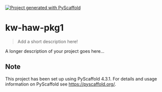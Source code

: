 <!-- These are examples of badges you might want to add to your README:
     please update the URLs accordingly

[![Built Status](https://api.cirrus-ci.com/github/<USER>/kw-haw-pkg1.svg?branch=main)](https://cirrus-ci.com/github/<USER>/kw-haw-pkg1)
[![ReadTheDocs](https://readthedocs.org/projects/kw-haw-pkg1/badge/?version=latest)](https://kw-haw-pkg1.readthedocs.io/en/stable/)
[![Coveralls](https://img.shields.io/coveralls/github/<USER>/kw-haw-pkg1/main.svg)](https://coveralls.io/r/<USER>/kw-haw-pkg1)
[![PyPI-Server](https://img.shields.io/pypi/v/kw-haw-pkg1.svg)](https://pypi.org/project/kw-haw-pkg1/)
[![Conda-Forge](https://img.shields.io/conda/vn/conda-forge/kw-haw-pkg1.svg)](https://anaconda.org/conda-forge/kw-haw-pkg1)
[![Monthly Downloads](https://pepy.tech/badge/kw-haw-pkg1/month)](https://pepy.tech/project/kw-haw-pkg1)
[![Twitter](https://img.shields.io/twitter/url/http/shields.io.svg?style=social&label=Twitter)](https://twitter.com/kw-haw-pkg1)
-->

[![Project generated with PyScaffold](https://img.shields.io/badge/-PyScaffold-005CA0?logo=pyscaffold)](https://pyscaffold.org/)

# kw-haw-pkg1

> Add a short description here!

A longer description of your project goes here...


<!-- pyscaffold-notes -->

## Note

This project has been set up using PyScaffold 4.3.1. For details and usage
information on PyScaffold see https://pyscaffold.org/.
